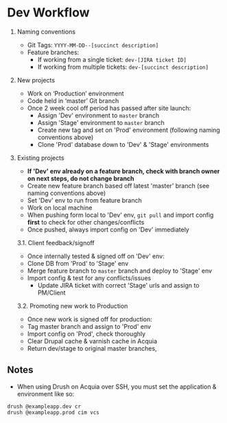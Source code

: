 

# Dev Workflow

1.  Naming conventions
	-  Git Tags: `YYYY-MM-DD--[succinct description]`
	- Feature branches:
		- If working from a single ticket: `dev-[JIRA ticket ID]`
		- If working from multiple tickets: `dev-[succinct description]`
		
2.  New projects
	- Work on ‘Production’ environment
	- Code held in ‘master’ Git branch
	- Once 2 week cool off period has passed after site launch:
		- Assign 'Dev' environment to `master` branch
		- Assign 'Stage' environment to `master` branch
		- Create new tag and set on 'Prod' environment (following naming conventions above)
		- Clone 'Prod' database down to 'Dev' & 'Stage' environments    
		
3.  Existing projects
	- **If 'Dev' env already on a feature branch, check with branch owner on next steps, do not change branch**
	- Create new feature branch based off latest 'master' branch (see naming conventions above)
	- Set 'Dev' env to run from feature branch
	- Work on local machine
	- When pushing form local to 'Dev' env, `git pull` and import config **first** to check for other changes/conflicts
	- Once pushed, always import config on 'Dev' immediately

	3.1. Client feedback/signoff
	- Once internally tested & signed off on 'Dev' env:
	- Clone DB from 'Prod' to 'Stage' env
	- Merge feature branch to `master` branch and deploy to 'Stage' env
	- Import config & test for any conflicts/issues
		- Update JIRA ticket with correct 'Stage' urls and assign to PM/Client

	3.2. Promoting new work to Production
	- Once new work is signed off for production:
	- Tag master branch and assign to 'Prod' env
	- Import config on 'Prod', check thoroughly
	- Clear Drupal cache & varnish cache in Acquia
	- Return dev/stage to original master branches,

## Notes
- When using Drush on Acquia over SSH, you must set the application & environment like so: 
```
drush @exampleapp.dev cr
drush @exampleapp.prod cim vcs
```
